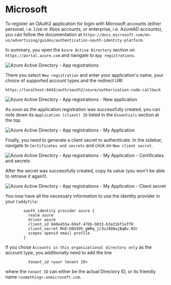 # Microsoft

To register an OAuth2 application for login with Microsoft accounts
(either personal, i.e. Live or Xbox accounts, or enterprise,
i.e. AzureAD accounts), you can follow the documentation at
`https://docs.microsoft.com/en-us/advertising/guides/authentication-oauth-identity-platform`.

In summary, you open the `Azure Active Directory` section on
`https://portal.azure.com` and navigate to `App registrations`.

![Azure Active Directory - App registrations](../images/oauth2_azure_new_app.png)

There you select `New registration` and enter your application's name,
your choice of supported account types and the redirect URI

```
https://localhost:8443/auth/oauth2/azure/authorization-code-callback
```

![Azure Active Directory - App registrations - New application](../images/oauth2_azure_new_application_details.png)

As soon as the application registration was successfully created, you
can note down its `Application (client) ID` listed in the `Essentials`
section at the top.

![Azure Active Directory - App registrations - My Application](../images/oauth2_azure_application_id.png)

Finally, you need to generate a client secret to authenticate. In the sidebar,
navigate to `Certificates and secrets` and click on `New client secret`.

![Azure Active Directory - App registrations - My Application - Certificates and secrets](../images/oauth2_azure_secrets.png)

After the secret was successfully created, copy its value (you won't
be able to retrieve it again!).

![Azure Active Directory - App registrations - My Application - Client secret](../images/oauth2_azure_client_secret.png)

You now have all the necessary information to use the identity provider in your
`Caddyfile`:

```
        oauth identity provider azure {
          realm azure
          driver azure
          client_id 840e455a-69af-47bb-b033-b3a316f1aff0
          client_secret MnE~D8G5Dh_gWRq_jc3uJ8Q8wjBqBv.N3r
          scopes openid email profile
        }
```

If you chose `Accounts in this organizational directory only` as the
account type, you additionally need to add the line

```
          tenant_id <your tenant ID>
```

where the `tenant ID` can either be the actual Directory ID, or its
friendly name `<something>.onmicrosoft.com`.


